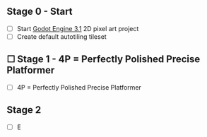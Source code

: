 ## Stage 0 - Start
-   [ ] Start [Godot Engine 3.1](https://godotengine.org/) 2D pixel art project
-   [ ] Create default autotiling tileset

## &#9744; Stage 1 - 4P = Perfectly Polished Precise Platformer
-   [ ] 4P = Perfectly Polished Precise Platformer

## Stage 2
-   [ ] E
